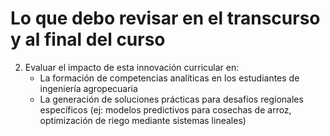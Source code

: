 

# Lo que debo revisar en el transcurso y al final del curso  

2. Evaluar el impacto de esta innovación curricular en:
   - La formación de competencias analíticas en los estudiantes de ingeniería agropecuaria
   - La generación de soluciones prácticas para desafíos regionales específicos (ej: modelos predictivos para cosechas de arroz, optimización de riego mediante sistemas lineales)